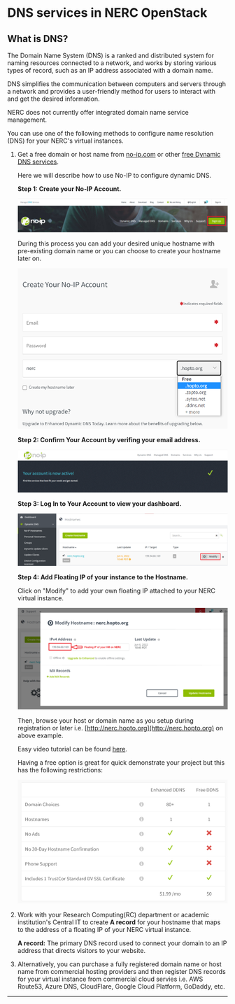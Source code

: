 
# DNS services in NERC OpenStack

## What is DNS?

The Domain Name System (DNS) is a ranked and distributed system for naming resources
connected to a network, and works by storing various types of record, such as an
IP address associated with a domain name.

DNS simplifies the communication between computers and servers through a network
and provides a user-friendly method for users to interact with and get the desired
information.

NERC does not currently offer integrated domain name service management.

You can use one of the following methods to configure name resolution (DNS) for
your NERC's virtual instances.

1. Get a free domain or host name from [no-ip.com](https://www.noip.com/) or other
[free Dynamic DNS services](https://www.makeuseof.com/tag/5-best-dynamic-dns-providers-can-lookup-free-today/).

    Here we will describe how to use No-IP to configure dynamic DNS.

    **Step 1: Create your No-IP Account.**

    ![No-IP Account Signup](images/signup.png)

    During this process you can add your desired unique hostname with pre-existing
    domain name or you can choose to create your hostname later on.

    ![Create No-IP Account](images/create-no-ip-account.png)

    **Step 2: Confirm Your Account by verifing your email address.**

    ![Activate Your Account](images/activate-your-account.png)

    **Step 3: Log In to Your Account to view your dashboard.**

    ![Dashboard](images/dashboard.png)

    **Step 4: Add Floating IP of your instance to the Hostname.**

    Click on "Modify" to add your own floating IP attached to your NERC virtual instance.

    ![Update Floating IP on Hostname](images/floating-ip-to-hostname.png)

    Then, browse your host or domain name as you setup during registration or later
    i.e. [http://nerc.hopto.org](http://nerc.hopto.org) on above example.

    Easy video tutorial can be found [here](https://www.youtube.com/watch?v=1eeMxhpT868).

    Having a free option is great for quick demonstrate your project but this has
    the following restrictions:

    ![no-ip Free vs Paid Version](images/no-ip-free-vs-paid.png)

2. Work with your Research Computing(RC) department or academic institution's Central
IT to create **A record** for your hostname that maps to the address of a floating
IP of your NERC virtual instance.

    **A record:** The primary DNS record used to connect your domain to an IP address
    that directs visitors to your website.

3. Alternatively, you can purchase a fully registered domain name or host name from
commercial hosting providers and then register DNS records for your virtual instance
from commercial cloud servies i.e. AWS Route53, Azure DNS, CloudFlare, Google Cloud
Platform, GoDaddy, etc.

---
